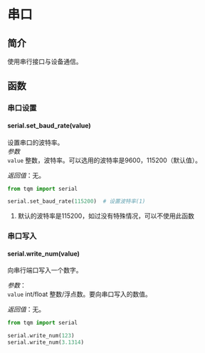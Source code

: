 # 串口

## 简介

使用串行接口与设备通信。

## 函数

### 串口设置

#### serial.set_baud_rate(value)

设置串口的波特率。<br>
*参数*<br>
`value` 整数，波特率。可以选用的波特率是9600，115200（默认值）。

*返回值*：无。

```py title="serialbaudrate.py" linenums="1" hl_lines="3"
from tqm import serial

serial.set_baud_rate(115200)  # 设置波特率(1)
```

1. 默认的波特率是115200，如过没有特殊情况，可以不使用此函数

### 串口写入

#### serial.write_num(value)

向串行端口写入一个数字。

*参数*：<br>
`value` int/float 整数/浮点数。要向串口写入的数值。

*返回值*：无。

```py
from tqm import serial

serial.write_num(123)
serial.write_num(3.1314)
```
